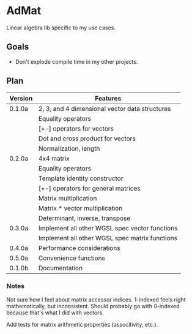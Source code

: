 # AdMat

Linear algebra lib specific to my use cases.

## Goals

- Don't explode compile time in my other projects.

## Plan

| Version | Features |
| ------- | -------- |
|0.1.0a| 2, 3, and 4 dimensional vector data structures|
|| Equality operators |
|| [+-] operators for vectors |
|| Dot and cross product for vectors |
|| Normalization, length |
| 0.2.0a | 4x4 matrix |
|| Equality operators |
|| Template identity constructor |
|| [+-] operators for general matrices|
|| Matrix multiplication |
|| Matrix * vector multiplication |
|| Determinant, inverse, transpose |
|0.3.0a| Implement all other WGSL spec vector functions |
|| Implement all other WGSL spec matrix functions |
|0.4.0a| Performance considerations |
|0.5.0a| Convenience functions |
|0.1.0b| Documentation |

### Notes

Not sure how I feel about matrix accessor indices. 1-indexed feels right mathematically, but inconsistent.
Should probably go with 0-indexed because that's what I did with vectors.

Add tests for matrix arithmetic properties (associtivity, etc.).
